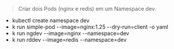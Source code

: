 > Criar dois Pods (nginx e redis) em um Namespace dev.
- kubectl create namespace dev
- k run simple-pod --image=nginx:1.25 --dry-run=client -o yaml
- k run ngdev --image=nginx --namespace=dev
- k run rddev --image=redis --namespace=dev